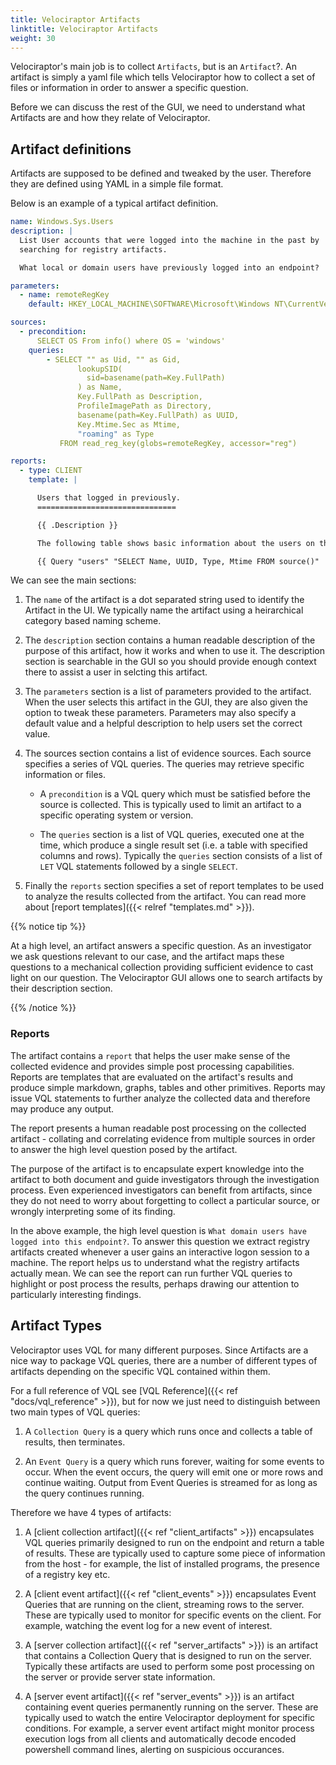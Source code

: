 ```yaml
---
title: Velociraptor Artifacts
linktitle: Velociraptor Artifacts
weight: 30
---
```


Velociraptor's main job is to collect `Artifacts`, but is an
`Artifact`?. An artifact is simply a yaml file which tells
Velociraptor how to collect a set of files or information in order to
answer a specific question.

Before we can discuss the rest of the GUI, we need to understand what
Artifacts are and how they relate of Velociraptor.


## Artifact definitions

Artifacts are supposed to be defined and tweaked by the
user. Therefore they are defined using YAML in a simple file format.

Below is an example of a typical artifact definition.

```yaml
name: Windows.Sys.Users
description: |
  List User accounts that were logged into the machine in the past by
  searching for registry artifacts.

  What local or domain users have previously logged into an endpoint?

parameters:
  - name: remoteRegKey
    default: HKEY_LOCAL_MACHINE\SOFTWARE\Microsoft\Windows NT\CurrentVersion\ProfileList\*

sources:
  - precondition:
      SELECT OS From info() where OS = 'windows'
    queries:
        - SELECT "" as Uid, "" as Gid,
               lookupSID(
                 sid=basename(path=Key.FullPath)
               ) as Name,
               Key.FullPath as Description,
               ProfileImagePath as Directory,
               basename(path=Key.FullPath) as UUID,
               Key.Mtime.Sec as Mtime,
               "roaming" as Type
           FROM read_reg_key(globs=remoteRegKey, accessor="reg")

reports:
  - type: CLIENT
    template: |

      Users that logged in previously.
      ===============================

      {{ .Description }}

      The following table shows basic information about the users on this system.

      {{ Query "users" "SELECT Name, UUID, Type, Mtime FROM source()" | Table }}
```

We can see the main sections:

1. The `name` of the artifact is a dot separated string used to
   identify the Artifact in the UI. We typically name the artifact
   using a heirarchical category based naming scheme.

2. The `description` section contains a human readable description of
   the purpose of this artifact, how it works and when to use it. The
   description section is searchable in the GUI so you should provide
   enough context there to assist a user in selcting this artifact.

2. The `parameters` section is a list of parameters provided to the
   artifact. When the user selects this artifact in the GUI, they are
   also given the option to tweak these parameters. Parameters may
   also specify a default value and a helpful description to help
   users set the correct value.

3. The sources section contains a list of evidence sources. Each
   source specifies a series of VQL queries. The queries may retrieve
   specific information or files.

   * A `precondition` is a VQL query which must be satisfied before
     the source is collected. This is typically used to limit an
     artifact to a specific operating system or version.

   * The `queries` section is a list of VQL queries, executed one at
     the time, which produce a single result set (i.e. a table with
     specified columns and rows). Typically the `queries` section
     consists of a list of `LET` VQL statements followed by a single
     `SELECT`.

4. Finally the `reports` section specifies a set of report templates
   to be used to analyze the results collected from the artifact. You
   can read more about [report templates]({{< relref "templates.md" >}}).

{{% notice tip %}}

At a high level, an artifact answers a specific question. As an
investigator we ask questions relevant to our case, and the artifact
maps these questions to a mechanical collection providing sufficient
evidence to cast light on our question. The Velociraptor GUI allows
one to search artifacts by their description section.

{{% /notice %}}


### Reports

The artifact contains a `report` that helps the user make sense of the
collected evidence and provides simple post processing
capabilities. Reports are templates that are evaluated on the
artifact's results and produce simple markdown, graphs, tables and
other primitives. Reports may issue VQL statements to further analyze
the collected data and therefore may produce any output.

The report presents a human readable post processing on
the collected artifact - collating and correlating evidence from
multiple sources in order to answer the high level question posed by
the artifact.

The purpose of the artifact is to encapsulate expert knowledge into
the artifact to both document and guide investigators through the
investigation process. Even experienced investigators can benefit from
artifacts, since they do not need to worry about forgetting to collect
a particular source, or wrongly interpreting some of its finding.

In the above example, the high level question is `What domain users
have logged into this endpoint?`. To answer this question we extract
registry artifacts created whenever a user gains an interactive logon
session to a machine. The report helps us to understand what the
registry artifacts actually mean. We can see the report can run
further VQL queries to highlight or post process the results, perhaps
drawing our attention to particularly interesting findings.

## Artifact Types

Velociraptor uses VQL for many different purposes. Since Artifacts are
a nice way to package VQL queries, there are a number of different
types of artifacts depending on the specific VQL contained within them.

For a full reference of VQL see [VQL Reference]({{< ref "docs/vql_reference" >}}), but for now we just need to distinguish between two main types of VQL queries:

1. A `Collection Query` is a query which runs once and collects a
   table of results, then terminates.

2. An `Event Query` is a query which runs forever, waiting for some
   events to occur. When the event occurs, the query will emit one or
   more rows and continue waiting. Output from Event Queries is
   streamed for as long as the query continues running.

Therefore we have 4 types of artifacts:

1. A [client collection artifact]({{< ref "client_artifacts" >}})
   encapsulates VQL queries primarily designed to run on the endpoint
   and return a table of results. These are typically used to capture
   some piece of information from the host - for example, the list of
   installed programs, the presence of a registry key etc.

2. A [client event artifact]({{< ref "client_events" >}}) encapsulates
   Event Queries that are running on the client, streaming rows to the
   server. These are typically used to monitor for specific events on
   the client. For example, watching the event log for a new event of
   interest.

3. A [server collection artifact]({{< ref "server_artifacts" >}}) is
   an artifact that contains a Collection Query that is designed to
   run on the server. Typically these artifacts are used to perform
   some post processing on the server or provide server state
   information.

4. A [server event artifact]({{< ref "server_events" >}}) is an
   artifact containing event queries permanently running on the
   server. These are typically used to watch the entire Velociraptor
   deployment for specific conditions. For example, a server event
   artifact might monitor process execution logs from all clients and
   automatically decode encoded powershell command lines, alerting on
   suspicious occurances.
